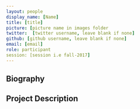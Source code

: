 ```yaml
---
layout: people
display_name: [Name]
title: [title]
picture: [picture name in images folder
twitter:  [twitter username, leave blank if none]
github: [github username, leave blank if none]
email: [email]
role: participant
session: [session i.e fall-2017]
---
```

## Biography

## Project Description